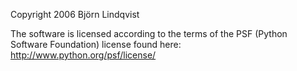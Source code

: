 Copyright 2006 Björn Lindqvist

The software is licensed according to the terms of the PSF (Python Software Foundation) license found here: http://www.python.org/psf/license/